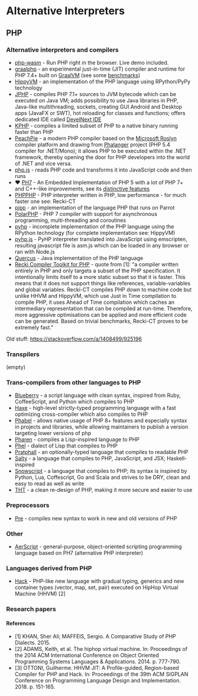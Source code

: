 # Alternative Interpreters

## PHP

### Alternative interpreters and compilers

* [php-wasm](https://github.com/seanmorris/php-wasm) - Run PHP right in the browser. Live demo included.
* [graalphp](https://github.com/abertschi/graalphp) - an experimental just-in-time (JIT) compiler and runtime for PHP 7.4+ built on [GraalVM](https://www.graalvm.org/22.2/docs/introduction/) (see some [benchmarks](https://github.com/abertschi/graalphp/blob/master/results.md))
* [HippyVM](https://github.com/hippyvm/hippyvm) - an implementation of the PHP language using RPython/PyPy technology
* [JPHP](https://github.com/jphp-group/jphp) - compiles PHP 7.1+ sources to JVM bytecode which can be executed on Java VM; adds possibility to use Java libraries in PHP, Java-like multithreading, sockets, creating GUI Android and Desktop apps (JavaFX or SWT), hot reloading for classes and functions; offers dedicated IDE called [DevelNext IDE](https://github.com/jphp-group/develnext-ide)
* [KPHP](https://vkcom.github.io/kphp/) - compiles a limited subset of PHP to a native binary running faster than PHP
* [PeachPie](https://www.peachpie.io/) - a modern PHP compiler based on the [Microsoft Roslyn](https://github.com/dotnet/roslyn) compiler platform and drawing from [Phalanger](https://github.com/DEVSENSE/Phalanger) project (PHP 5.4 compiler for .NET/Mono); it allows PHP to be executed within the .NET framework, thereby opening the door for PHP developers into the world of .NET and vice versa.
* [php.js](http://phpjs.hertzen.com/) -  reads PHP code and transforms it into JavaScript code and then runs
* ❤️ [PH7](https://ph7.symisc.net/) - An Embedded Implementation of PHP 5 with a lot of PHP 7+ and C++-like improvements, see its [distinctive features](https://ph7.symisc.net/features.html)
* [PHPPHP](https://github.com/ircmaxell/PHPPHP) - PHP interpreter written in PHP, low performance - for much faster one see: Recki-CT
* [pipp](https://github.com/bschmalhofer/pipp) - an implementation of the language PHP that runs on Parrot
* [PolarPHP](https://github.com/polarphp/polarphp) - PHP 7 compiler with support for asynchronous programming, multi-threading and coroutines
* [pyhp](https://github.com/juokaz/pyhp) - incomplete implementation of the PHP language using the RPython technology (for complete implementation see: HippyVM)
* [pyhp.js](https://github.com/juokaz/pyhp.js) - PyHP interpreter translated into JavaScript using emscripten, resulting javascript file is asm.js which can be loaded in any browser or ran with Node.js
* [Quercus](https://www.caucho.com/resin-3.1/doc/quercus.xtp) - Java implementation of the PHP language
* [Recki Compiler Toolkit for PHP](https://github.com/google/recki-ct) - quote from [1]: "a compiler written entirely in PHP and only targets a subset of the PHP specification. It intentionally limits itself to a more static subset so that it is faster. This means that it does not support things like references, variable-variables and global variables. Recki-CT compiles PHP down to machine code but unlike HHVM and HippyVM, which use Just in Time compilation to compile PHP, it uses Ahead of Time compilation which caches an intermediary representation that can be compiled at run-time. Therefore, more aggressive optimisations can be applied and more efficient code can be generated. Based on trivial benchmarks, Recki-CT proves to be extremely fast."

Old stuff: https://stackoverflow.com/a/1408499/925196

### Transpilers ###

(empty)

### Trans-compilers from other languages to PHP

* [Blueberry](https://github.com/gosukiwi/Blueberry) - a script language with clean syntax, inspired from Ruby, CoffeeScript, and Python which compiles to PHP
* [Haxe](https://haxe.org/) - high-level strictly-typed programming language with a fast optimizing cross-compiler which also compiles to PHP
* [Phabel](https://github.com/phabelio/phabel) - allows native usage of PHP 8+ features and especially syntax in projects and libraries, while allowing maintainers to publish a version targeting lower versions of php
* [Pharen](https://github.com/scriptor/pharen) - compiles a Lisp-inspired language to PHP
* [Phel](https://phel-lang.org/) - dialect of Lisp that compiles to PHP
* [Pratphall](http://cretz.github.io/pratphall/) - an optionally-typed language that compiles to readable PHP
* [Salty](https://github.com/egonschiele/salty) - a language that compiles to PHP, JavaScript, and JSX; Haskell-inspired
* [Snowscript](https://github.com/runekaagaard/snowscript) - a language that compiles to PHP; its syntax is inspired by Python, Lua, Coffescript, Go and Scala and strives to be DRY, clean and easy to read as well as write
* [THT](https://tht.dev/) - a clean re-design of PHP, making it more secure and easier to use

### Preprocessors

* [Pre](https://preprocess.io/) - compiles new syntax to work in new and old versions of PHP

### Other

* [AerScript](https://github.com/sc0ttj/AerScript) - general-purpose, object-oriented scripting programming language based on PH7 (alternative PHP interpreter)

### Languages derived from PHP

* [Hack](https://hacklang.org/) - PHP-like new language with gradual typing, generics and new container types (vector, map, set, pair) executed on HipHop Virtual Machine (HHVM) [2]

### Research papers

#### References

* [1] KHAN, Sher Ali; MAFFEIS, Sergio. A Comparative Study of PHP Dialects. 2015.
* [2] ADAMS, Keith, et al. The hiphop virtual machine. In: Proceedings of the 2014 ACM International Conference on Object Oriented Programming Systems Languages & Applications. 2014. p. 777-790.
* [3] OTTONI, Guilherme. HHVM JIT: A Profile-guided, Region-based Compiler for PHP and Hack. In: Proceedings of the 39th ACM SIGPLAN Conference on Programming Language Design and Implementation. 2018. p. 151-165.
